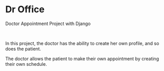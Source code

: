 <h1>Dr Office</h1>

<p>Doctor Appointment Project with Django</p>
<br>
<p>In this project, the doctor has the ability to create her own profile, and so does the patient.</p>
<p>The doctor allows the patient to make their own appointment by creating their own schedule.</p>
